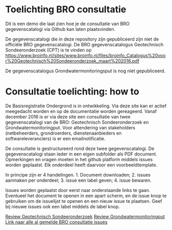 # Toelichting BRO consultatie
Dit is een demo die laat zien hoe je de consultatie van BRO gegevenscatalogi via Github kan laten plaatsvinden. 

De gegevenscatalogi die in deze repository zijn gepubliceerd zijn niet de officiële BRO gegevenscatalogi. De BRO gegevenscatalogus Geotechnisch Sondeeronderzoek (CPT) is te vinden op https://www.broinfo.nl/sites/www.broinfo.nl/files/broinfo_Catalogus%20voor%20Geotechnisch%20Sondeeronderzoek_maart%202016.pdf

De gegevenscatalogus Grondwatermonitoringsput is nog niet gepubliceerd.

# Consultatie toelichting: how to

De Basisregistratie Ondergrond is in ontwikkeling. Via deze site kan er actief meegedacht worden en op de documentatie worden gereageerd. Vanaf december 2016 is er via deze site een consultatie van twee gegevenscatalogi van de BRO: Geotechnisch Sondeeronderzoek en Grondwatermonitoringput. Voor attendering van stakeholders (netbeheerders, grondroerders, dienstenaanbieders en softwareleveranciers) is er een emailnotificatie.

De consultatie is gestructureerd rond deze twee gegevenscatalogi. De gegevenscatalogi staan ieder in een eigen subfolder als PDF document. Opmerkingen en vragen moeten in het github platform middels issues worden geplaatst. Elk onderdeel heeft daarvoor een voorbeeldtemplate.

In principe zijn er 4 handelingen. 1. Document downloaden; 2. issues aanmaken per onderdeel; 3. issue een label geven; 4. issue bewaren.

Issues worden geplaatst door eerst naar onderstaande links te gaan. Eventueel het document te openen in een apart scherm, en de issue knop te gebruiken om de issuelijst te openen en een nieuw issue te plaatsen. Geef bij nieuwe issues ook een label middels de label knop.

[Review Geotechnisch Sondeeronderzoek][2]
[Review Grondwatermonitoringput][3]
[Link naar alle al gemelde BRO consultatie issues][1]

[1]: https://github.com/lvdbrink/Demo-BRO-Consultatie/issues
[2]: https://github.com/lvdbrink/Demo-BRO-Consultatie/tree/master/Geotechnisch%20Sondeeronderzoek%20(CPT)
[3]: https://github.com/lvdbrink/Demo-BRO-Consultatie/tree/master/Geotechnisch%20Sondeeronderzoek%20(CPT)
